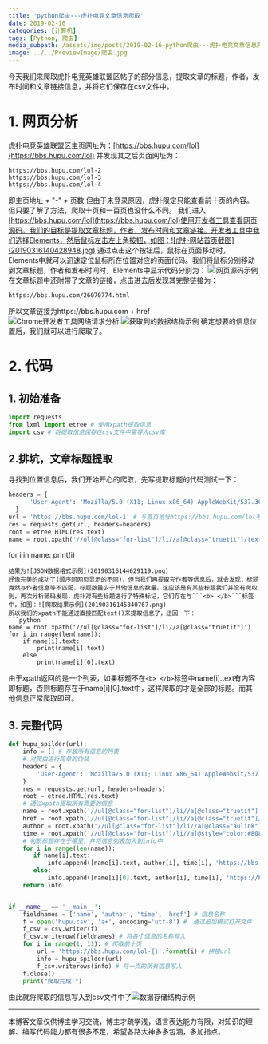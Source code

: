 ```yaml
---
title: 'python爬虫---虎扑电竞文章信息爬取'
date: 2019-02-16
categories: [计算机]
tags: [Python, 爬虫]
media_subpath: /assets/img/posts/2019-02-16-python爬虫---虎扑电竞文章信息爬取007/
image: ../../PreviewImage/爬虫.jpg
---
```


  今天我们来爬取虎扑电竞英雄联盟区帖子的部分信息，提取文章的标题，作者，发布时间和文章链接信息，并将它们保存在csv文件中。

# 1. 网页分析

  虎扑电竞英雄联盟区主页网址为：[https://bbs.hupu.com/lol](https://bbs.hupu.com/lol)
  并发现其之后页面网址为：

```
https://bbs.hupu.com/lol-2
https://bbs.hupu.com/lol-3
https://bbs.hupu.com/lol-4
```

  即主页地址 + "-" + 页数
  但由于未登录原因，虎扑限定只能查看前十页的内容。但只要了解了方法，爬取十页和一百页也没什么不同。
  我们进入[https://bbs.hupu.com/lol](https://bbs.hupu.com/lol)使用开发者工具查看网页源码。我们的目标是提取文章标题，作者，发布时间和文章链接。开发者工具中我们选择Elements，然后鼠标左击左上角按钮，如图：![虎扑网站首页截图](20190316140428948.jpg)
  通过点击这个按钮后，鼠标在页面移动时，Elements中就可以迅速定位鼠标所在位置对应的页面代码。我们将鼠标分别移动到文章标题，作者和发布时间时，Elements中显示代码分别为：
  ![网页源码示例](20190316142020175.jpg)
  在文章标题中还附带了文章的链接，点击进去后发现其完整链接为：

```
https://bbs.hupu.com/26070774.html
```

  所以文章链接为https://bbs.hupu.com + href
  ![Chrome开发者工具网络请求分析](20190316141652570.jpg)
  ![获取到的数据结构示例](20190316141720126.jpg)
  确定想要的信息位置后，我们就可以进行爬取了。

# 2. 代码

## 1. 初始准备

```python
import requests
from lxml import etree # 使用xpath提取信息
import csv # 将提取信息保存在csv文件中需导入csv库
```

## 2.排坑，文章标题提取

  寻找到位置信息后，我们开始开心的爬取，先写提取标题的代码测试一下：

```python
headers = {
      'User-Agent': 'Mozilla/5.0 (X11; Linux x86_64) AppleWebKit/537.36 (KHTML, like Gecko) Chrome/69.0.3497.81 Safari/537.36',
  }
url = 'https://bbs.hupu.com/lol-1' # 与首页地址https://bbs.hupu.com/lol等同
res = requests.get(url, headers=headers)
root = etree.HTML(res.text)
name = root.xpath('//ul[@class="for-list"]/li//a[@class="truetit"]/text()')
```

for i in name:
    print(i)

```
结果为![JSON数据格式示例](20190316144629119.png)
好像完美的成功了(顺序同网页显示的不同)，但当我们再提取完作者等信息后，就会发现，标题竟然与作者信息等不匹配，标题数量少于其他信息的数量。这应该是有某些标题我们并没有爬取到，再次分析源码发现，虎扑对有些标题进行了特殊标记，它们存在与```<b> </b>```标签中，如图：![爬取结果示例](20190316145840767.png)
所以我们的xpath不能通过直接匹配text()来提取信息了，迂回一下：
```python
name = root.xpath('//ul[@class="for-list"]/li//a[@class="truetit"]')
for i in range(len(name)):
    if name[i].text:
        print(name[i].text)
    else
        print(name[i][0].text)
```

由于xpath返回的是一个列表，如果标题不在```<b> </b>```标签中name[i].text有内容即标题，否则标题存在于name[i][0].text中，这样爬取的才是全部的标题。而其他信息正常爬取即可。

## 3. 完整代码

```python
def hupu_spilder(url):
    info = [] # 存放所有信息的列表
    # 对爬虫进行简单的伪装
    headers = {
        'User-Agent': 'Mozilla/5.0 (X11; Linux x86_64) AppleWebKit/537.36 (KHTML, like Gecko) Chrome/69.0.3497.81 Safari/537.36',
    }
    res = requests.get(url, headers=headers)
    root = etree.HTML(res.text)
    # 通过xpath提取所有需要的信息
    name = root.xpath('//ul[@class="for-list"]/li//a[@class="truetit"]')
    href = root.xpath('//ul[@class="for-list"]/li//a[@class="truetit"]/@href')
    author = root.xpath('//ul[@class="for-list"]/li//a[@class="aulink"]/text()')
    time = root.xpath('//ul[@class="for-list"]/li//a[@style="color:#808080;cursor: initial; "]/text()')
    # 判断标题存在于哪里，并将信息列表加入到info中
    for i in range(len(name)):
       if name[i].text:
           info.append([name[i].text, author[i], time[i], 'https://bbs.hupu.com' + href[i]])
       else:
           info.append([name[i][0].text, author[i], time[i], 'https://bbs.hupu.com' + href[i]])
    return info


if __name__ == '__main__':
    fieldnames = ['name', 'author', 'time', 'href'] # 信息名称
    f = open('hupu.csv', 'a+', encoding='utf-8') #　通过追加模式打开文件
    f_csv = csv.writer(f)
    f_csv.writerow(fieldnames) # 将各个信息的名称写入
    for i in range(1, 11): # 爬取前十页
        url = 'https://bbs.hupu.com/lol-{}'.format(i) # 拼接url
        info = hupu_spilder(url)
        f_csv.writerows(info) # 将一页的所有信息写入
    f.close()
    print("爬取完成!")
```

由此就将爬取的信息写入到csv文件中了![数据存储结构示例](20190316152841406.png)

***

本博客文章仅供博主学习交流，博主才疏学浅，语言表达能力有限，对知识的理解、编写代码能力都有很多不足，希望各路大神多多包涵，多加指点。

